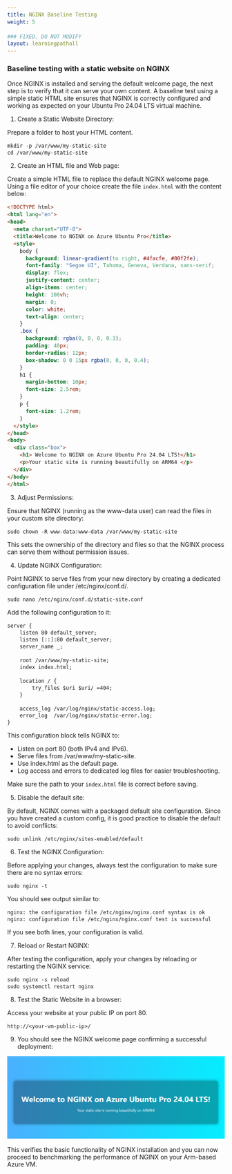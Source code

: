 ```yaml
---
title: NGINX Baseline Testing 
weight: 5

### FIXED, DO NOT MODIFY
layout: learningpathall
---
```



### Baseline testing with a static website on NGINX
Once NGINX is installed and serving the default welcome page, the next step is to verify that it can serve your own content. A baseline test using a simple static HTML site ensures that NGINX is correctly configured and working as expected on your Ubuntu Pro 24.04 LTS virtual machine.

1. Create a Static Website Directory:

Prepare a folder to host your HTML content.
```console
mkdir -p /var/www/my-static-site
cd /var/www/my-static-site
```
2. Create an HTML file and Web page:

Create a simple HTML file to replace the default NGINX welcome page. Using a file editor of your choice create the file `index.html` with the content below:

```html
<!DOCTYPE html>
<html lang="en">
<head>
  <meta charset="UTF-8">
  <title>Welcome to NGINX on Azure Ubuntu Pro</title>
  <style>
    body {
      background: linear-gradient(to right, #4facfe, #00f2fe);
      font-family: "Segoe UI", Tahoma, Geneva, Verdana, sans-serif;
      display: flex;
      justify-content: center;
      align-items: center;
      height: 100vh;
      margin: 0;
      color: white;
      text-align: center;
    }
    .box {
      background: rgba(0, 0, 0, 0.3);
      padding: 40px;
      border-radius: 12px;
      box-shadow: 0 0 15px rgba(0, 0, 0, 0.4);
    }
    h1 {
      margin-bottom: 10px;
      font-size: 2.5rem;
    }
    p {
      font-size: 1.2rem;
    }
  </style>
</head>
<body>
  <div class="box">
    <h1> Welcome to NGINX on Azure Ubuntu Pro 24.04 LTS!</h1>
    <p>Your static site is running beautifully on ARM64 </p>
  </div>
</body>
</html>
```
3. Adjust Permissions:

Ensure that NGINX (running as the www-data user) can read the files in your custom site directory:

```console
sudo chown -R www-data:www-data /var/www/my-static-site
```
This sets the ownership of the directory and files so that the NGINX process can serve them without permission issues.

4. Update NGINX Configuration:

Point NGINX to serve files from your new directory by creating a dedicated configuration file under /etc/nginx/conf.d/.

```console
sudo nano /etc/nginx/conf.d/static-site.conf
```
Add the following configuration to it:

```console
server {
    listen 80 default_server;
    listen [::]:80 default_server;
    server_name _;

    root /var/www/my-static-site;
    index index.html;

    location / {
        try_files $uri $uri/ =404;
    }

    access_log /var/log/nginx/static-access.log;
    error_log  /var/log/nginx/static-error.log;
}
```
This configuration block tells NGINX to:
  - Listen on port 80 (both IPv4 and IPv6).
  - Serve files from /var/www/my-static-site.
  - Use index.html as the default page.
  - Log access and errors to dedicated log files for easier troubleshooting.

Make sure the path to your `index.html` file is correct before saving.

5. Disable the default site:

By default, NGINX comes with a packaged default site configuration. Since you have created a custom config, it is good practice to disable the default to avoid conflicts:

```console
sudo unlink /etc/nginx/sites-enabled/default
```

6. Test the NGINX Configuration:

Before applying your changes, always test the configuration to make sure there are no syntax errors:

```console
sudo nginx -t
```
You should see output similar to:
```output
nginx: the configuration file /etc/nginx/nginx.conf syntax is ok
nginx: configuration file /etc/nginx/nginx.conf test is successful
```
If you see both lines, your configuration is valid.

7. Reload or Restart NGINX:

After testing the configuration, apply your changes by reloading or restarting the NGINX service:
```console
sudo nginx -s reload
sudo systemctl restart nginx
```

8. Test the Static Website in a browser:

Access your website at your public IP on port 80.

```console
http://<your-vm-public-ip>/
```

9. You should see the NGINX welcome page confirming a successful deployment:

![Static Website Screenshot](images/nginx-web.png)

This verifies the basic functionality of NGINX installation and you can now proceed to benchmarking the performance of NGINX on your Arm-based Azure VM.
